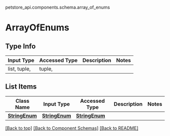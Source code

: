 petstore_api.components.schema.array_of_enums
# ArrayOfEnums

## Type Info
Input Type | Accessed Type | Description | Notes
------------ | ------------- | ------------- | -------------
list, tuple,  | tuple,  |  |

## List Items
Class Name | Input Type | Accessed Type | Description | Notes
------------- | ------------- | ------------- | ------------- | -------------
[**StringEnum**](string_enum.StringEnum.md) | [**StringEnum**](string_enum.StringEnum.md) | [**StringEnum**](string_enum.StringEnum.md) |  |

[[Back to top]](#top) [[Back to Component Schemas]](../../../README.md#Component-Schemas) [[Back to README]](../../../README.md)
